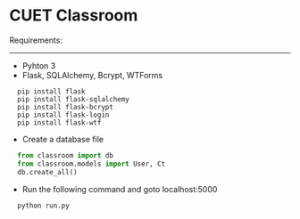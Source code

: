 # CUET Classroom

Requirements:
___
* Pyhton 3
* Flask, SQLAlchemy, Bcrypt, WTForms
```
  pip install flask
  pip install flask-sqlalchemy
  pip install flask-bcrypt
  pip install flask-login
  pip install flask-wtf
```
* Create a database file
```python
  from classroom import db
  from classroom.models import User, Ct
  db.create_all()
```
* Run the following command and goto localhost:5000
```
  python run.py
```
